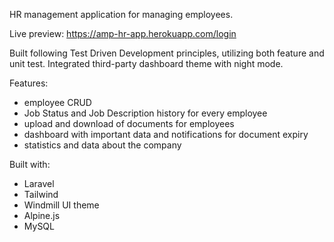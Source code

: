 HR management application for managing employees.

Live preview: https://amp-hr-app.herokuapp.com/login

Built following Test Driven Development principles, utilizing both feature and unit test. Integrated third-party dashboard theme with night mode.

Features:
- employee CRUD
- Job Status and Job Description history for every employee
- upload and download of documents for employees
- dashboard with important data and notifications for document expiry
- statistics and data about the company

Built with:
- Laravel
- Tailwind
- Windmill UI theme
- Alpine.js
- MySQL
